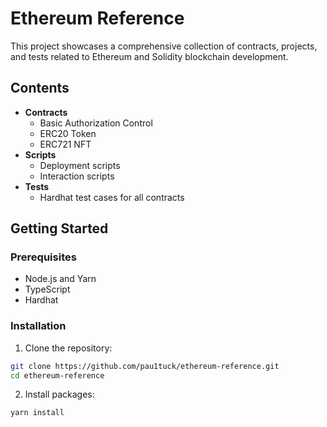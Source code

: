 # Ethereum Reference

This project showcases a comprehensive collection of contracts, projects, and tests related to Ethereum and Solidity blockchain development.

## Contents

- **Contracts**
  - Basic Authorization Control
  - ERC20 Token
  - ERC721 NFT
- **Scripts**
  - Deployment scripts
  - Interaction scripts
- **Tests**
  - Hardhat test cases for all contracts

## Getting Started

### Prerequisites

- Node.js and Yarn
- TypeScript
- Hardhat

### Installation

1. Clone the repository:

```bash
git clone https://github.com/pau1tuck/ethereum-reference.git
cd ethereum-reference
```

2. Install packages:

```bash
yarn install
```
